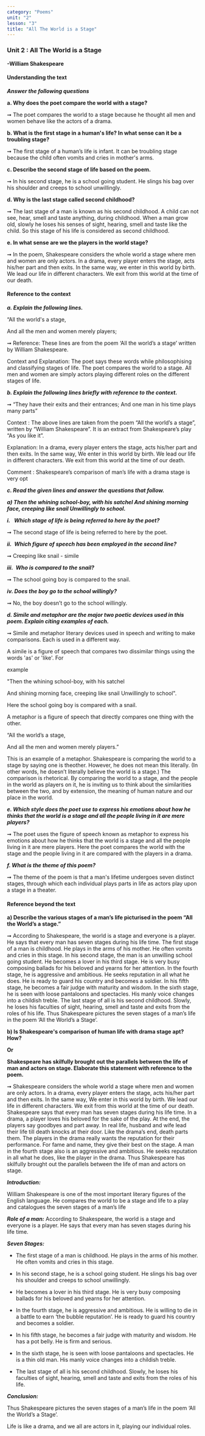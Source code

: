 ```yaml
---
category: "Poems"
unit: "2"
lesson: "3"
title: "All The World is a Stage"
--- 
```


### Unit 2 : All The World is a Stage

**-William Shakespeare**

#### Understanding the text

***Answer the following questions***

**a. Why does the poet compare the world with a stage?**

&#x279E; The poet compares the world to a stage because he thought all men and women behave like the actors of a drama.

**b. What is the first stage in a human's life? In what sense can it be a troubling stage?**

&#x279E; The first stage of a human’s life is infant. It can be troubling stage because the child often vomits and cries in mother's arms.

**c. Describe the second stage of life based on the poem.**

&#x279E; In his second stage, he is a school going student. He slings his bag over his shoulder and creeps to school unwillingly.

**d. Why is the last stage called second childhood?**

&#x279E; The last stage of a man is known as his second childhood. A child can not see, hear, smell and taste anything, during childhood. When a man grow old, slowly he loses his senses of sight, hearing, smell and taste like the child. So this stage of his life is considered as second childhood.

**e. In what sense are we the players in the world stage?**

&#x279E; In the poem, Shakespeare considers the whole world a stage where men and women are only actors. In a drama, every player enters the stage, acts his/her part and then exits. In the same way, we enter in this world by birth. We lead our life in different characters. We exit from this world at the time of our death.

#### Reference to the context

***a. Explain the following lines.***

 “All the world's a stage,

And all the men and women merely players;
 
&#x279E; Reference: These lines are from the poem ‘All the world’s a stage’ written by William Shakespeare.

Context and Explanation: The poet says these words while philosophising and classifying stages of life. The poet compares the world to a stage. All men and women are simply actors playing different roles on the different stages of life.

***b. Explain the following lines briefly with reference to the context.***

&#x279E; “They have their exits and their entrances; And one man in his time plays many parts”

Context : The above lines are taken from the poem “All the world’s a stage”, written by “William Shakespeare”. It is an extract from Shakespeare’s play “As you like it”.

Explanation: In a drama, every player enters the stage, acts his/her part and then exits. In the same way, We enter in this world by birth. We lead our life in different characters. We exit from this world at the time of our death.

Comment : Shakespeare’s comparison of man’s life with a drama stage is very opt

***c. Read the given lines and answer the questions that follow.***

***a) Then the whining school-boy, with his satchel And shining morning face, creeping like snail Unwillingly to school.***

***i.  Which stage of life is being referred to here by the poet?***

&#x279E; The second stage of life is being referred to here by the poet.

***ii. Which figure of speech has been employed in the second line?***

&#x279E; Creeping like snail - simile 

***iii. Who is compared to the snail?***

&#x279E; The school going boy is compared to the snail.

***iv. Does the boy go to the school willingly?***

&#x279E; No, the boy doesn’t go to the school willingly. 

***d. Simile and metaphor are the major two poetic devices used in this poem. Explain citing examples of each.***

&#x279E;  Simile and metaphor literary devices used in speech and writing to make comparisons. Each is used in a different way.

 A simile is a figure of speech that compares two dissimilar things using the words 'as' or 'like'. For

example

"Then the whining school-boy, with his satchel

And shining morning face, creeping like snail
Unwillingly to school".

Here the school going boy is compared with a snail.

A metaphor is a figure of speech that directly compares one thing with the other.

“All the world’s a stage,

And all the men and women merely players.”

This is an example of a metaphor. Shakespeare is comparing the world to a stage by saying one is theother. However, he does not mean 
 this literally. (In other words, he doesn’t literally believe the world is a stage.) The comparison is rhetorical. By comparing the world to a stage, and the people in the world as players on it, he is inviting us to think about the similarities between the two, and by extension, the meaning of human nature and our place in the world.

***e. Which style does the poet use to express his emotions about how he thinks that the world is a stage and all the people living in it are mere players?***

&#x279E; The poet uses the figure of speech known as metaphor to express his emotions about how he thinks that the world is a stage and all the people living in it are mere players. Here the poet compares the world with the stage and the people living in it are compared with the players in a drama.

***f. What is the theme of this poem?***

&#x279E; The theme of the poem is that a man's lifetime undergoes seven distinct stages, through which each individual plays parts in life as actors play upon a stage in a theater.

#### Reference beyond the text

**a) Describe the various stages of a man’s life picturised in the poem “All the World’s a stage.”**

&#x279E; According to Shakespeare, the world is a stage and everyone is a player. He says that every man has seven stages during his life time. The first stage of a man is childhood. He plays in the arms of his mother. He often vomits and cries in this stage. In his second stage, the man is an unwilling school going student. He becomes a lover in his third stage. He is very busy composing ballads for his beloved and yearns for her attention. In the fourth stage, he is aggressive and ambitious. He seeks reputation in all what he does. He is ready to guard his country and becomes a soldier. In his fifth stage, he becomes a fair judge with maturity and wisdom. In the sixth stage, he is seen with loose pantaloons and spectacles. His manly voice changes into a childish treble. The last stage of all is his second childhood. Slowly, he loses his faculties of sight, hearing, smell and taste and exits from the roles of his life. Thus Shakespeare pictures the seven stages of a man’s life in the poem ‘All the World’s a Stage’.

**b) Is Shakespeare's comparison of human life with drama stage apt? How?** 

**Or**

**Shakespeare has skilfully brought out the parallels between the life of man and actors on stage. Elaborate this statement with reference to the poem.**

&#x279E; Shakespeare considers the whole world a stage where men and women are only actors. In a drama, every player enters the stage, acts his/her part and then exits. In the same way, We enter in this world by birth. We lead our life in different characters. We exit from this world at the time of our death. Shakespeare says that every man has seven stages during his life time. In a drama, a player loves his beloved for the sake of the play. At the end, the players say goodbyes and part away. In real life, husband and wife lead their life till death knocks at their door. Like the drama’s end, death parts them. The players in the drama really wants the reputation for their performance. For fame and name, they give their best on the stage. A man in the fourth stage also is an aggressive and ambitious. He seeks reputation in all what he does, like the player in the drama. Thus Shakespeare has skilfully brought out the parallels between the life of man and actors on stage.

***Introduction:***

William Shakespeare is one of the most important literary figures of the English language. He compares the world to be a stage and life to a play and catalogues the seven stages of a man’s life 

***Role of a man:*** According to Shakespeare, the world is a stage and everyone is a player. He says that every man has seven stages during his life time.

***Seven Stages:***

- The first stage of a man is childhood. He plays in the arms of his mother. He often vomits and cries in this stage.

- In his second stage, he is a school going student. He slings his bag over his shoulder and creeps to school unwillingly.

- He becomes a lover in his third stage. He is very busy composing ballads for his beloved and yearns for her attention.

- In the fourth stage, he is aggressive and ambitious. He is willing to die in a battle to earn ‘the bubble reputation’. He is ready to guard his country and becomes a soldier.

- In his fifth stage, he becomes a fair judge with maturity and wisdom. He has a pot belly. He is firm and serious.

- In the sixth stage, he is seen with loose pantaloons and spectacles. He is a thin old man. His manly voice changes into a childish treble.

- The last stage of all is his second childhood. Slowly, he loses his faculties of sight, hearing, smell and taste and exits from the roles of his life.

***Conclusion:***

Thus Shakespeare pictures the seven stages of a man’s life in the poem ‘All the World’s a Stage’.

Life is like a drama, and we all are actors in it, playing our individual roles.
